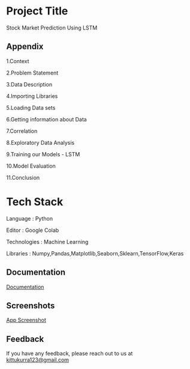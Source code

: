 
# Project Title

Stock Market Prediction Using LSTM
## Appendix

1.Context

2.Problem Statement

3.Data Description

4.Importing Libraries

5.Loading Data sets

6.Getting information about Data

7.Correlation

8.Exploratory Data Analysis

9.Training our Models - LSTM

10.Model Evaluation

11.Conclusion

  # Tech Stack

Language : Python

Editor : Google Colab

Technologies : Machine Learning

Libraries : Numpy,Pandas,Matplotlib,Seaborn,Sklearn,TensorFlow,Keras
## Documentation

[Documentation](https://github.com/tarun371/Stock_Price_Prediction_Using_LSTM-main/blob/main/Documentation.docx)

  
## Screenshots

[App Screenshot](https://github.com/tarun371/Stock_Price_Prediction_Using_LSTM-main/tree/main/Screenshots)

  
## Feedback

If you have any feedback, please reach out to us at kittukurra123@gmail.com

  

